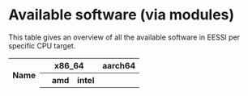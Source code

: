 # Available software (via modules)

This table gives an overview of all the available software in EESSI per specific CPU target.

<p id="time"></p>
<table id="overview_table" class="ui celled table" style="width:100%">
    <thead>
        <tr>
            <th rowspan="3">Name</th>
            <th colspan="7">x86_64</th>
            <th colspan="3">aarch64</th>
        </tr>
        <tr>
            <th colspan="1"></th>
            <th colspan="3">amd</th>
            <th colspan="3">intel</th>
            <th colspan="3"></th>
        </tr>
        <tr>
            <th colspan="1"></th>
            <th colspan="1"></th>
            <th colspan="1"></th>
            <th colspan="1"></th>
            <th colspan="1"></th>
            <th colspan="1"></th>
            <th colspan="1"></th>
            <th colspan="1"></th>
            <th colspan="1"></th>
            <th colspan="1"></th>
        </tr>
    </thead>
</table>
